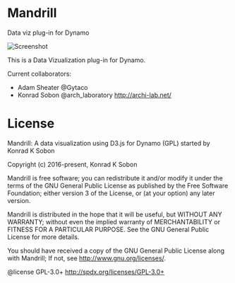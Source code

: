 # Mandrill
Data viz plug-in for Dynamo

![Screenshot](https://github.com/ksobon/Mandrill/blob/master/_Logo/mandrillLogo1-01.png?raw=true)

This is a Data Vizualization plug-in for Dynamo. 

Current collaborators:
 - Adam Sheater @Gytaco
 - Konrad Sobon @arch_laboratory http://archi-lab.net/

License
============

Mandrill: A data visualization using D3.js for Dynamo (GPL) started by Konrad K Sobon

Copyright (c) 2016-present, Konrad K Sobon

Mandrill is free software; you can redistribute it and/or modify it under the terms of the GNU General Public License as published by the Free Software Foundation; either version 3 of the License, or (at your option) any later version.

Mandrill is distributed in the hope that it will be useful, but WITHOUT ANY WARRANTY; without even the implied warranty of MERCHANTABILITY or FITNESS FOR A PARTICULAR PURPOSE. See the GNU General Public License for more details.

You should have received a copy of the GNU General Public License along with Mandrill; If not, see http://www.gnu.org/licenses/.

@license GPL-3.0+ http://spdx.org/licenses/GPL-3.0+
